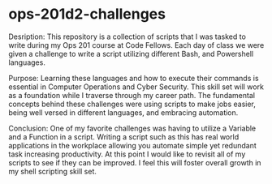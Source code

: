 # ops-201d2-challenges
Desription:
This repository is a collection of scripts that I was tasked to write during my Ops 201 course at Code Fellows. Each day of class we were given a challenge to write a script utilizing different Bash, and Powershell languages.

Purpose:
Learning these languages and how to execute their commands is essential in Computer Operations and Cyber Security. This skill set will work as a foundation while I traverse through my career path. The fundamental concepts behind these challenges were using scripts to make jobs easier, being well versed in different languages, and embracing automation.

Conclusion:
One of my favorite challenges was having to utilize a Variable and a Function in a script. Writing a script such as this has real world applications in the workplace allowing you automate simple yet redundant task increasing productivity. At this point I would like to revisit all of my scripts to see if they can be improved. I feel this will foster overall growth in my shell scripting skill set.

